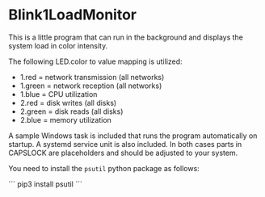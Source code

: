 Blink1LoadMonitor
===

This is a little program that can run in the background and displays the system load in color intensity.

The following LED.color to value mapping is utilized:
 - 1.red = network transmission (all networks)
 - 1.green = network reception (all networks)
 - 1.blue = CPU utilization
 - 2.red = disk writes (all disks)
 - 2.green = disk reads (all disks)
 - 2.blue = memory utilization

A sample Windows task is included that runs the program automatically on startup.
A systemd service unit is also included.
In both cases parts in CAPSLOCK are placeholders and should be adjusted to your system.

You need to install the `psutil` python package as follows:

´´´
pip3 install psutil
´´´
